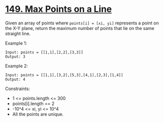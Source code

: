 # [149. Max Points on a Line](https://leetcode.com/problems/max-points-on-a-line/description/)

Given an array of points where `points[i] = [xi, yi]` represents a point on the X-Y plane, return the maximum number of points that lie on the same straight line.

 

Example 1:

    Input: points = [[1,1],[2,2],[3,3]]
    Output: 3

Example 2:

    Input: points = [[1,1],[3,2],[5,3],[4,1],[2,3],[1,4]]
    Output: 4
 

Constraints:

* 1 <= points.length <= 300
* points[i].length == 2
* -10^4 <= xi, yi <= 10^4
* All the points are unique.